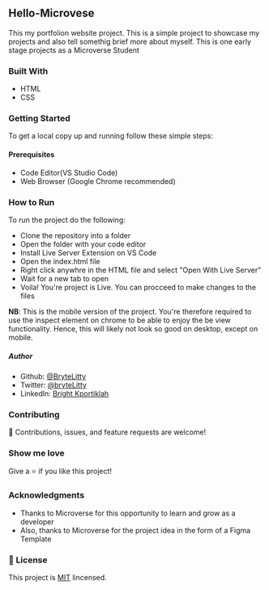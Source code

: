 ## Hello-Microvese
This my portfolion website project. This is a simple project to showcase my projects and also tell somethig brief more about myself.
This is one early stage projects as a Microverse Student


### Built With
- HTML 
- CSS

### Getting Started 
To get a local copy up and running follow these simple steps:

#### Prerequisites
- Code Editor(VS Studio Code)
- Web Browser (Google Chrome recommended)

### How to Run
To run the project do the following:
- Clone the repository into a folder
- Open the folder with your code editor
- Install Live Server Extension on VS Code
- Open the index.html file 
- Right click anywhre in the HTML file and select "Open With Live Server"
- Wait for a new tab to open
- Voila! You're project is Live. You can procceed to make changes to the files

**NB**: This is the mobile version of the project. You're therefore required to use the inspect element on chrome to be able to enjoy the be view functionality. Hence, this will likely not look so good on desktop, except on mobile.

##### Author
- Github: [@BryteLitty](https://github.com/Bryte)
- Twitter: [@bryteLitty](https://twitter.come/BryteLitty)
- LinkedIn: [Bright Kportiklah](https://www.linkedin.com/in/bright-kportiklah-05512418a/)

### Contributing
🤝 Contributions, issues, and feature requests are welcome!

### Show me love
Give a ⭐️ if you like this project!

### Acknowledgments
- Thanks to Microverse for this opportunity to learn and grow as a developer
- Also, thanks to Microverse for the project idea in the form of a Figma Template

### 📝 License

This project is [MIT](https://github.com/BryteLitty/hello-microverse/blob/add-javascript-file/LICENSE) lincensed.

